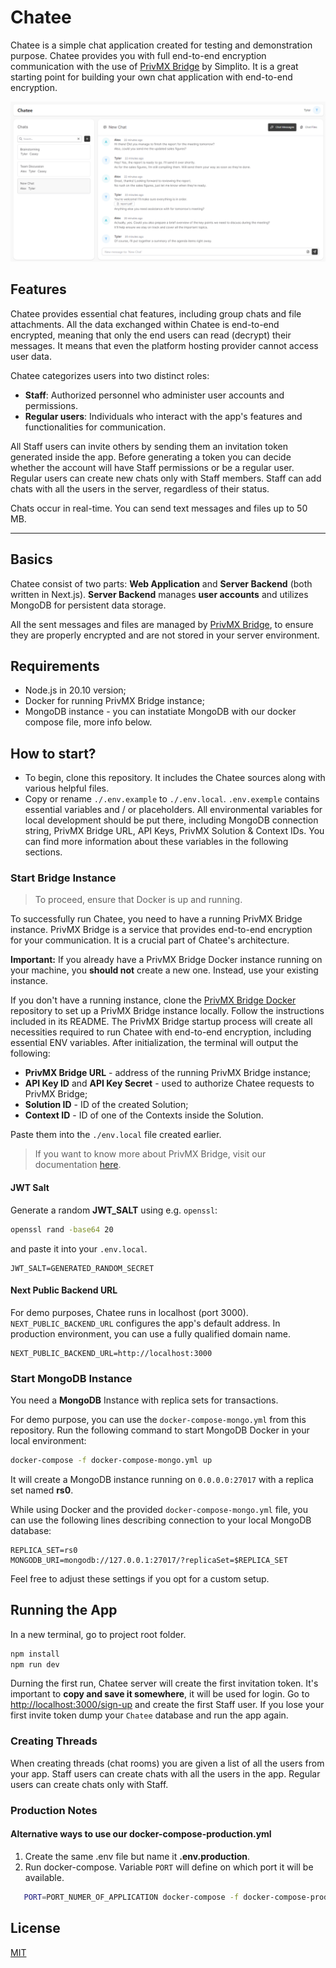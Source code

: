 # Chatee

Chatee is a simple chat application created for testing and demonstration purpose. Chatee provides you with full end-to-end encryption communication with the use of [PrivMX Bridge](https://github.com/simplito/privmx-bridge) by Simplito. It is a great starting point for building your own chat application with end-to-end encryption.

![chatee](./chatee.png)

## Features

Chatee provides essential chat features, including group chats and file attachments. All the data exchanged within Chatee is
end-to-end encrypted, meaning that only the end users can read (decrypt) their messages. It means that even the platform hosting
provider cannot access user data.

Chatee categorizes users into two distinct roles:

- **Staff**: Authorized personnel who administer user accounts and permissions.
- **Regular users**: Individuals who interact with the app's features and functionalities for communication.

All Staff users can invite others by sending them an invitation token generated inside the app. Before generating a
token you can decide whether the account will have Staff permissions or be a regular user. Regular users can create new
chats only with Staff members. Staff can add chats with all the users in the server, regardless of their status.

Chats occur in real-time. You can send text messages and files up to 50 MB.

---

## Basics

Chatee consist of two parts: **Web Application** and **Server Backend** (both written in Next.js). **Server Backend** manages **user accounts** and utilizes MongoDB for persistent data storage.

All the sent messages and files are managed by [PrivMX Bridge](https://github.com/simplito/privmx-bridge), to ensure they are properly encrypted and are not stored in your server environment.

## Requirements

- Node.js in 20.10 version;
- Docker for running PrivMX Bridge instance;
- MongoDB instance - you can instatiate MongoDB with our docker compose file, more info below.

## How to start?

- To begin, clone this repository. It includes the Chatee sources along with various helpful files.
- Copy or rename `./.env.example` to `./.env.local`. `.env.exemple` contains essential variables and / or placeholders. All environmental variables for local development should be put there, including MongoDB connection string, PrivMX Bridge URL, API Keys, PrivMX Solution & Context IDs. You can find more information about these variables in the following sections.

### **Start Bridge Instance**

> To proceed, ensure that Docker is up and running.

To successfully run Chatee, you need to have a running PrivMX Bridge instance. PrivMX Bridge is a service that provides end-to-end encryption for your communication. It is a crucial part of Chatee's architecture.

**Important:** If you already have a PrivMX Bridge Docker instance running on your machine, you **should not** create a new one. Instead, use your existing instance.

If you don't have a running instance, clone the [PrivMX Bridge Docker](https://github.com/simplito/privmx-bridge-docker) repository to set up a PrivMX Bridge instance locally. Follow the instructions included in its README. The PrivMX Bridge startup process will create all necessities required to run Chatee with end-to-end encryption, including essential ENV variables. After initialization, the terminal will output the following:

-   **PrivMX Bridge URL** - address of the running PrivMX Bridge instance;
-   **API Key ID** and **API Key Secret** - used to authorize Chatee requests to PrivMX Bridge;
-   **Solution ID** - ID of the created Solution;
-   **Context ID** - ID of one of the Contexts inside the Solution.

Paste them into the `./env.local` file created earlier.

> If you want to know more about PrivMX Bridge, visit our documentation [here](https://docs.privmx.dev/).


#### JWT Salt

Generate a random **JWT_SALT** using e.g. `openssl`:

```sh
openssl rand -base64 20
```

and paste it into your `.env.local`.

```ENV
JWT_SALT=GENERATED_RANDOM_SECRET
```

#### Next Public Backend URL

For demo purposes, Chatee runs in localhost (port 3000). `NEXT_PUBLIC_BACKEND_URL` configures the app's default address. In production environment, you can use a fully qualified domain name.

```ENV
NEXT_PUBLIC_BACKEND_URL=http://localhost:3000
```

### **Start MongoDB Instance**

You need a **MongoDB** Instance with replica sets for transactions.

For demo purpose, you can use the `docker-compose-mongo.yml` from this repository. Run the following command to start MongoDB Docker in your local environment:

```sh
docker-compose -f docker-compose-mongo.yml up
```

It will create a MongoDB instance running on `0.0.0.0:27017` with a replica set named **rs0**.

While using Docker and the provided `docker-compose-mongo.yml` file, you can use the following lines describing connection to your local MongoDB database:

```ENV
REPLICA_SET=rs0
MONGODB_URI=mongodb://127.0.0.1:27017/?replicaSet=$REPLICA_SET
```

Feel free to adjust these settings if you opt for a custom setup.

## Running the App

In a new terminal, go to project root folder.

```sh
npm install
npm run dev
```

Durning the first run,  Chatee server will create the first invitation token. It's important to  **copy and save it somewhere**, it will be used for login.
Go to <http://localhost:3000/sign-up> and create the first Staff user. If you lose your first invite token dump your `Chatee` database and run the app again.

### Creating Threads

When creating threads (chat rooms) you are given a list of all the users from your app.
Staff users can create chats with all the users in the app.
Regular users can create chats only with Staff.

### Production Notes

#### Alternative ways to use our docker-compose-production.yml

1. Create the same .env file but name it **.env.production**.
2. Run docker-compose. Variable `PORT` will define on which port it will be available.

```sh
   PORT=PORT_NUMER_OF_APPLICATION docker-compose -f docker-compose-production.yml up
```

## License

[MIT](./LICENSE)
